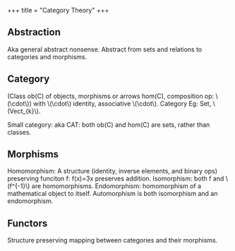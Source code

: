 +++
title = "Category Theory"
+++

## Abstraction
Aka general abstract nonsense. Abstract from sets and relations to categories and morphisms.

## Category
(Class ob(C) of objects, morphisms or arrows hom(C), composition op: \\(\cdot\\)) with \\(\cdot\\) identity, associative \\(\cdot\\). Category Eg: Set, \\(Vect_{k}\\).

Small category: aka CAT: both ob(C) and hom(C) are sets, rather than classes.

## Morphisms
Homomorphism: A structure (identity, inverse elements, and binary ops) preserving funciton f: f(x)=3x preserves addition. Isomorphism: both f and \\(f^{-1}\\) are homomorphisms. Endomorphism: homomorphism of a mathematical object to itself. Automorphism is both isomorphism and an endomorphism.

## Functors
Structure preserving mapping between categories and their morphisms.

